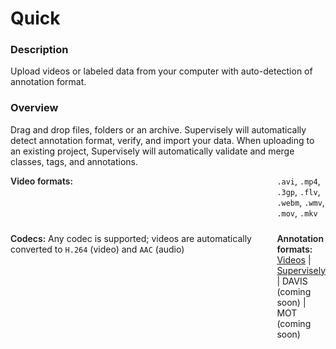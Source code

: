 # Quick

### Description

Upload videos or labeled data from your computer with auto-detection of annotation format.

### Overview

Drag and drop files, folders or an archive. Supervisely will automatically detect annotation format, verify, and import your data.
When uploading to an existing project, Supervisely will automatically validate and merge classes, tags, and annotations.

<div style="display: grid; grid-template-columns: auto 1fr; grid-column-gap: 5px; grid-row-gap: 10px; grid-auto-rows: auto;">
  <b style="font-weight: 600; flex: none;" class="mr5">Video formats:</b>
  <span><code>.avi</code>, <code>.mp4</code>, <code>.3gp</code>, <code>.flv</code>, <code>.webm</code>, <code>.wmv</code>, <code>.mov</code>, <code>.mkv</code></span>

  <b style="font-weight: 600; flex: none;" class="mr5">Codecs:</b>
  <span>
    Any codec is supported; videos are automatically converted to <code>H.264</code> (video) and <code>AAC</code> (audio)
  </span>

  <b style="font-weight: 600; flex: none;" class="mr5">Annotation formats:</b>
  <span>
    <a href="https://docs.supervisely.com/import-and-export/import/import-using-web-ui" data-modal-href="https://raw.githubusercontent.com/supervisely-ecosystem/import-wizard-docs/master/converter_docs/videos/videos.md" data-key="sly-open-modal" data-modal-event="open-md-modal">Videos</a><span> | </span>
    <a href="https://docs.supervisely.com/import-and-export/import/supported-annotation-formats/videos/supervisely" data-modal-href="https://raw.githubusercontent.com/supervisely-ecosystem/import-wizard-docs/master/converter_docs/videos/supervisely.md" data-key="sly-open-modal" data-modal-event="open-md-modal">Supervisely</a><span> | </span>
    DAVIS (coming soon)<span> | </span>
    MOT (coming soon)
  </span>

  <div class="entity-size-limits-row"></div><div></div>
</div>
